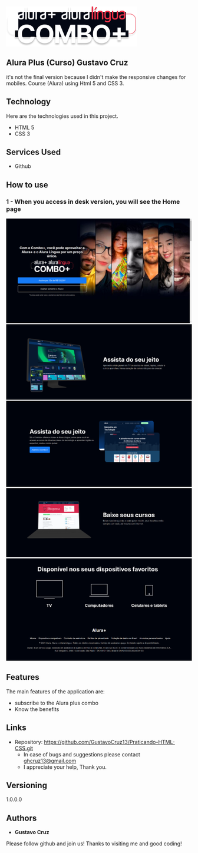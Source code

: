 ![Logo of the project](https://github.com/GustavoCruz13/Praticando-HTML-CSS/blob/master/img/Combo.png)


## Alura Plus (Curso) Gustavo Cruz
it's not the final version because I didn't make the responsive changes for mobiles. Course (Alura) using Html 5 and CSS 3.


## Technology 

Here are the technologies used in this project.

* HTML 5
* CSS 3


## Services Used

* Github

## How to use

### 1 - When you access in desk version, you will see the Home page 

![Homepage image](https://github.com/GustavoCruz13/Praticando-HTML-CSS/blob/master/img/home1.png)
![](https://github.com/GustavoCruz13/Praticando-HTML-CSS/blob/master/img/home2.png)
![](https://github.com/GustavoCruz13/Praticando-HTML-CSS/blob/master/img/home3.png)
![](https://github.com/GustavoCruz13/Praticando-HTML-CSS/blob/master/img/home4.png)
![](https://github.com/GustavoCruz13/Praticando-HTML-CSS/blob/master/img/home5.png)

## Features

The main features of the application are:
 - subscribe to the Alura plus combo
 - Know the benefits


## Links
  - Repository: https://github.com/GustavoCruz13/Praticando-HTML-CSS.git
    - In case of bugs and suggestions please contact ghcruz13@gmail.com 
    - I appreciate your help, Thank you.

  ## Versioning

  1.0.0.0


  ## Authors

  * **Gustavo Cruz** 

  Please follow github and join us!
  Thanks to visiting me and good coding!

